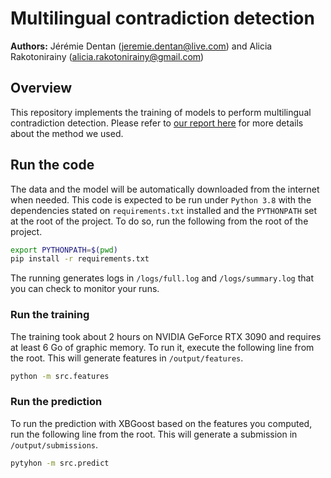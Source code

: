 # Multilingual contradiction detection

**Authors:** Jérémie Dentan (jeremie.dentan@live.com) and Alicia Rakotonirainy (alicia.rakotonirainy@gmail.com)

## Overview

This repository implements the training of models to perform multilingual contradiction detection. Please refer to [our report here](doc/report.pdf) for more details about the method we used.

## Run the code

The data and the model will be automatically downloaded from the internet when needed. This code is expected to be run under `Python 3.8` with the dependencies stated on `requirements.txt` installed and the `PYTHONPATH` set at the root of the project. To do so, run the following from the root of the project.

```bash
export PYTHONPATH=$(pwd)
pip install -r requirements.txt
```

The running generates logs in `/logs/full.log` and `/logs/summary.log` that you can check to monitor your runs.

### Run the training

The training took about 2 hours on NVIDIA GeForce RTX 3090 and requires at least 6 Go of graphic memory. To run it, execute the following line from the root. This will generate features in `/output/features`.

```bash
python -m src.features
```

### Run the prediction

To run the prediction with XBGoost based on the features you computed, run the following line from the root. This will generate a submission in `/output/submissions`.

```bash
pytyhon -m src.predict
```
